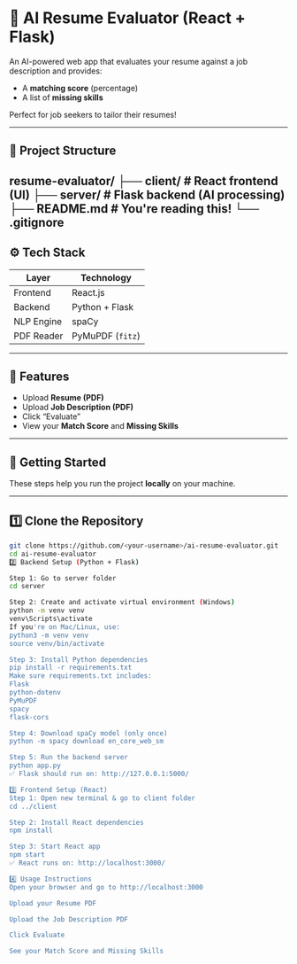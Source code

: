# 🚀 AI Resume Evaluator (React + Flask)

An AI-powered web app that evaluates your resume against a job description and provides:
- A **matching score** (percentage)
- A list of **missing skills**
  
Perfect for job seekers to tailor their resumes!

---

## 📁 Project Structure

resume-evaluator/
├── client/ # React frontend (UI)
├── server/ # Flask backend (AI processing)
├── README.md # You're reading this!
└── .gitignore
---

## ⚙️ Tech Stack

| Layer      | Technology         |
|------------|--------------------|
| Frontend   | React.js           |
| Backend    | Python + Flask     |
| NLP Engine | spaCy              |
| PDF Reader | PyMuPDF (`fitz`)   |

---

## 🧪 Features

- Upload **Resume (PDF)**
- Upload **Job Description (PDF)**
- Click “Evaluate”
- View your **Match Score** and **Missing Skills**

---

## 🚀 Getting Started

These steps help you run the project **locally** on your machine.

---

## 1️⃣ Clone the Repository

```bash
git clone https://github.com/<your-username>/ai-resume-evaluator.git
cd ai-resume-evaluator
2️⃣ Backend Setup (Python + Flask)

Step 1: Go to server folder
cd server

Step 2: Create and activate virtual environment (Windows)
python -m venv venv
venv\Scripts\activate
If you're on Mac/Linux, use:
python3 -m venv venv
source venv/bin/activate

Step 3: Install Python dependencies
pip install -r requirements.txt
Make sure requirements.txt includes:
Flask
python-dotenv
PyMuPDF
spacy
flask-cors

Step 4: Download spaCy model (only once)
python -m spacy download en_core_web_sm

Step 5: Run the backend server
python app.py
✅ Flask should run on: http://127.0.0.1:5000/

3️⃣ Frontend Setup (React)
Step 1: Open new terminal & go to client folder
cd ../client

Step 2: Install React dependencies
npm install

Step 3: Start React app
npm start
✅ React runs on: http://localhost:3000/

4️⃣ Usage Instructions
Open your browser and go to http://localhost:3000

Upload your Resume PDF

Upload the Job Description PDF

Click Evaluate

See your Match Score and Missing Skills
